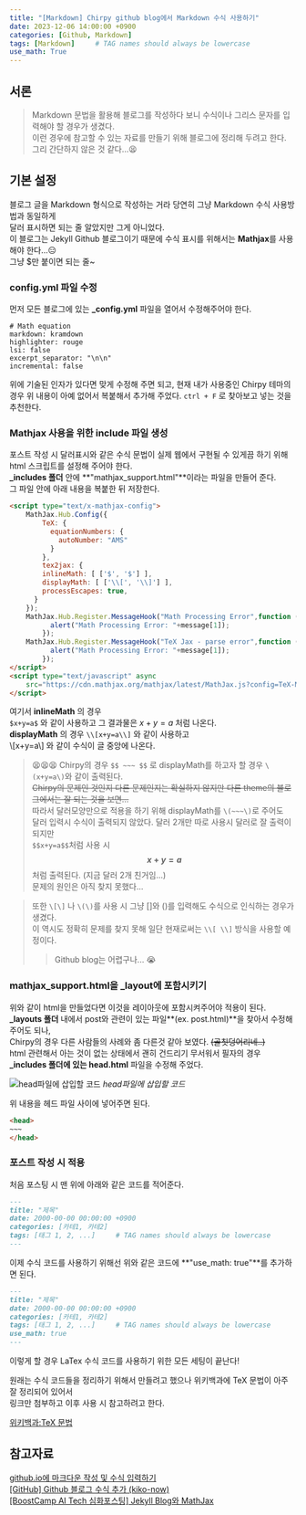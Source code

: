 ```yaml
---
title: "[Markdown] Chirpy github blog에서 Markdown 수식 사용하기"
date: 2023-12-06 14:00:00 +0900
categories: [Github, Markdown]
tags: [Markdown]     # TAG names should always be lowercase
use_math: True
---
```



## 서론
> Markdown 문법을 활용해 블로그를 작성하다 보니 수식이나 그리스 문자를 입력해야 할 경우가 생겼다.  
> 이런 경우에 참고할 수 있는 자료를 만들기 위해 블로그에 정리해 두려고 한다.  
> 그리 간단하지 않은 것 같다...😫

## 기본 설정
블로그 글을 Markdown 형식으로 작성하는 거라 당연히 그냥 Markdown 수식 사용방법과 동일하게  
달러 표시하면 되는 줄 알았지만 그게 아니었다.  
이 블로그는 Jekyll Github 블로그이기 때문에 수식 표시를 위해서는 **Mathjax**를 사용해야 한다...😑  
그냥 $만 붙이면 되는 줄~

### config.yml 파일 수정
먼저 모든 블로그에 있는 **_config.yml** 파일을 열어서 수정해주어야 한다.
```
# Math equation
markdown: kramdown
highlighter: rouge
lsi: false
excerpt_separator: "\n\n"
incremental: false
``` 
위에 기술된 인자가 있다면 맞게 수정해 주면 되고, 현재 내가 사용중인 Chirpy 테마의 경우 위 내용이 아예 없어서 복붙해서 추가해 주었다.
```ctrl + F``` 로 찾아보고 넣는 것을 추천한다.

### Mathjax 사용을 위한 include 파일 생성
포스트 작성 시 달러표시와 같은 수식 문법이 실제 웹에서 구현될 수 있게끔 하기 위해 html 스크립트를 설정해 주어야 한다.  
**_includes 폴더** 안에 **"mathjax_support.html"**이라는 파일을 만들어 준다.  
그 파일 안에 아래 내용을 복붙한 뒤 저장한다.

```html
<script type="text/x-mathjax-config">
    MathJax.Hub.Config({
        TeX: {
          equationNumbers: {
            autoNumber: "AMS"
          }
        },
        tex2jax: {
        inlineMath: [ ['$', '$'] ],
        displayMath: [ ['\\[', '\\]'] ],
        processEscapes: true,
      }
    });
    MathJax.Hub.Register.MessageHook("Math Processing Error",function (message) {
          alert("Math Processing Error: "+message[1]);
        });
    MathJax.Hub.Register.MessageHook("TeX Jax - parse error",function (message) {
          alert("Math Processing Error: "+message[1]);
        });
</script>
<script type="text/javascript" async
    src="https://cdn.mathjax.org/mathjax/latest/MathJax.js?config=TeX-MML-AM_CHTML">
</script>
```
여기서 **inlineMath** 의 경우  
```$x+y=a$``` 와 같이 사용하고 그 결과물은 $x+y=a$ 처럼 나온다.  
**displayMath** 의 경우 ```\\[x+y=a\\]``` 와 같이 사용하고  
\\[x+y=a\\] 와 같이 수식이 글 중앙에 나온다.  

>  😫😫😫 Chirpy의 경우 ```$$ ~~~ $$``` 로 displayMath를 하고자 할 경우 ```\(x+y=a\)```와 같이 출력된다.  
~~Chirpy의 문제인 것인지 다른 문제인지는 확실하지 않지만 다른 theme의 블로그에서는 잘 되는 것을 보면...~~  
따라서 달러모양만으로 적용을 하기 위해 displayMath를 ```\(~~~\)```로 주어도  
달러 입력시 수식이 출력되지 않았다. 달러 2개만 따로 사용시 달러로 잘 출력이 되지만  
```$$x+y=a$$```처럼 사용 시 **$$x+y=a$$** 처럼 출력된다. (지금 달러 2개 친거임...)  
문제의 원인은 아직 찾지 못했다...  

> 또한 ```\[\]``` 나 ```\(\)```를 사용 시 그냥 []와 ()를 입력해도 수식으로 인식하는 경우가 생겼다.  
이 역시도 정확히 문제를 찾지 못해 일단 현재로써는 ```\\[ \\]``` 방식을 사용할 예정이다.  
>> Github blog는 어렵구나... 😭


### mathjax_support.html을 _layout에 포함시키기
위와 같이 html을 만들었다면 이것을 레이아웃에 포함시켜주어야 적용이 된다.  
**_layouts 폴더** 내에서 post와 관련이 있는 파일**(ex. post.html)**을 찾아서 수정해 주어도 되나,  
Chirpy의 경우 다른 사람들의 사례와 좀 다른것 같아 보였다. ~~(골칫덩어리네..)~~  
html 관련해서 아는 것이 없는 상태에서 괜히 건드리기 무서워서 필자의 경우
**_includes 폴더에 있는 head.html** 파일을 수정해 주었다.

![head파일에 삽입할 코드](/assets/img/post_img/Markdown_head.png)
_head파일에 삽입할 코드_

위 내용을 헤드 파일 사이에 넣어주면 된다.
```html
<head>
~~~
</head>
```

### 포스트 작성 시 적용
처음 포스팅 시 맨 위에 아래와 같은 코드를 적어준다.
```md
---
title: "제목"
date: 2000-00-00 00:00:00 +0900
categories: [카테1, 카테2]
tags: [태그 1, 2, ...]     # TAG names should always be lowercase
---
```
이제 수식 코드를 사용하기 위해선 위와 같은 코드에 **"use_math: true"**를 추가하면 된다.

```md
---
title: "제목"
date: 2000-00-00 00:00:00 +0900
categories: [카테1, 카테2]
tags: [태그 1, 2, ...]     # TAG names should always be lowercase
use_math: true
---
```
이렇게 할 경우 LaTex 수식 코드를 사용하기 위한 모든 세팅이 끝난다!

원래는 수식 코드들을 정리하기 위해서 만들려고 했으나 위키백과에 TeX 문법이 아주 잘 정리되어 있어서  
링크만 첨부하고 이후 사용 시 참고하려고 한다.

[위키백과:TeX 문법](https://ko.wikipedia.org/wiki/%EC%9C%84%ED%82%A4%EB%B0%B1%EA%B3%BC:TeX_%EB%AC%B8%EB%B2%95#%EB%B6%84%EC%88%98,_%ED%96%89%EB%A0%AC,_%EC%97%AC%EB%9F%AC%ED%96%89)


## 참고자료
[github.io에 마크다운 작성 및 수식 입력하기](https://junia3.github.io/blog/markdown)  
[[GitHub] Github 블로그 수식 추가 (kiko-now)](https://m.blog.naver.com/PostView.naver?blogId=prt1004dms&logNo=221525385428&proxyReferer=)  
[[BoostCamp AI Tech 심화포스팅] Jekyll Blog와 MathJax](https://cow-coding.github.io/posts/githubblog/)  

